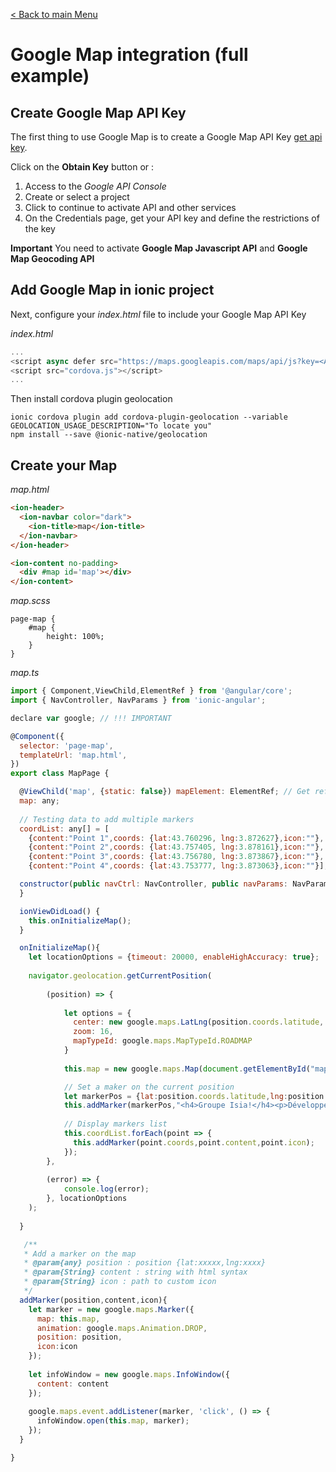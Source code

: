 
[< Back to main Menu](https://github.com/gsoulie/Mobile-App-Development/blob/master/ionic2-test.md)    

# Google Map integration (full example)

## Create Google Map API Key

The first thing to use Google Map is to create a Google Map API Key [get api key](https://developers.google.com/maps/documentation/javascript/get-api-key).

Click on the **Obtain Key** button or :
1. Access to the *Google API Console*
2. Create or select a project
3. Click to continue to activate API and other services
4. On the Credentials page, get your API key and define the restrictions of the key

**Important** You need to activate **Google Map Javascript API** and **Google Map Geocoding API**

## Add Google Map in ionic project

Next, configure your *index.html* file to include your Google Map API Key

*index.html*

```javascript
...
<script async defer src="https://maps.googleapis.com/maps/api/js?key=<API_KEY>" type="text/javascript"></script>
<script src="cordova.js"></script>
...
```

Then install cordova plugin geolocation

```
ionic cordova plugin add cordova-plugin-geolocation --variable GEOLOCATION_USAGE_DESCRIPTION="To locate you"
npm install --save @ionic-native/geolocation
```

## Create your Map

*map.html*

```html
<ion-header>
  <ion-navbar color="dark">
    <ion-title>map</ion-title>
  </ion-navbar>
</ion-header>

<ion-content no-padding>
  <div #map id='map'></div>
</ion-content>
```

*map.scss*

```
page-map {
    #map {
		height: 100%;
	}
}
```

*map.ts*

```javascript
import { Component,ViewChild,ElementRef } from '@angular/core';
import { NavController, NavParams } from 'ionic-angular';

declare var google; // !!! IMPORTANT

@Component({
  selector: 'page-map',
  templateUrl: 'map.html',
})
export class MapPage {

  @ViewChild('map', {static: false}) mapElement: ElementRef; // Get reference to map object
  map: any;
  
  // Testing data to add multiple markers
  coordList: any[] = [
    {content:"Point 1",coords: {lat:43.760296, lng:3.872627},icon:""},
    {content:"Point 2",coords: {lat:43.757405, lng:3.878161},icon:""},
    {content:"Point 3",coords: {lat:43.756780, lng:3.873867},icon:""},
    {content:"Point 4",coords: {lat:43.753777, lng:3.873063},icon:""}];

  constructor(public navCtrl: NavController, public navParams: NavParams) {
  }

  ionViewDidLoad() {
    this.onInitializeMap();
  }

  onInitializeMap(){
    let locationOptions = {timeout: 20000, enableHighAccuracy: true};
 
    navigator.geolocation.getCurrentPosition(
 
        (position) => {
 
            let options = {
              center: new google.maps.LatLng(position.coords.latitude, position.coords.longitude),
              zoom: 16,
              mapTypeId: google.maps.MapTypeId.ROADMAP
            }
 
            this.map = new google.maps.Map(document.getElementById("map"), options);

            // Set a maker on the current position
            let markerPos = {lat:position.coords.latitude,lng:position.coords.longitude} 
            this.addMarker(markerPos,"<h4>Groupe Isia!</h4><p>Développement logiciel</p>","./assets/imgs/isiapps_icon36.JPG");
            
            // Display markers list
            this.coordList.forEach(point => {
              this.addMarker(point.coords,point.content,point.icon);
            });
        },
 
        (error) => {
            console.log(error);
        }, locationOptions
    );
    
  }

   /**
   * Add a marker on the map
   * @param{any} position : position {lat:xxxxx,lng:xxxx}
   * @param{String} content : string with html syntax
   * @param{String} icon : path to custom icon
   */
  addMarker(position,content,icon){
    let marker = new google.maps.Marker({
      map: this.map,
      animation: google.maps.Animation.DROP,
      position: position,
      icon:icon
    });
   
    let infoWindow = new google.maps.InfoWindow({
      content: content
    });
   
    google.maps.event.addListener(marker, 'click', () => {
      infoWindow.open(this.map, marker);
    });
  }

}

```
